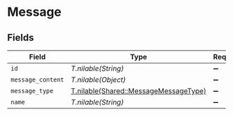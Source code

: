 # Message


## Fields

| Field                                                                              | Type                                                                               | Required                                                                           | Description                                                                        |
| ---------------------------------------------------------------------------------- | ---------------------------------------------------------------------------------- | ---------------------------------------------------------------------------------- | ---------------------------------------------------------------------------------- |
| `id`                                                                               | *T.nilable(String)*                                                                | :heavy_minus_sign:                                                                 | N/A                                                                                |
| `message_content`                                                                  | *T.nilable(Object)*                                                                | :heavy_minus_sign:                                                                 | N/A                                                                                |
| `message_type`                                                                     | [T.nilable(Shared::MessageMessageType)](../../models/shared/messagemessagetype.md) | :heavy_minus_sign:                                                                 | N/A                                                                                |
| `name`                                                                             | *T.nilable(String)*                                                                | :heavy_minus_sign:                                                                 | N/A                                                                                |